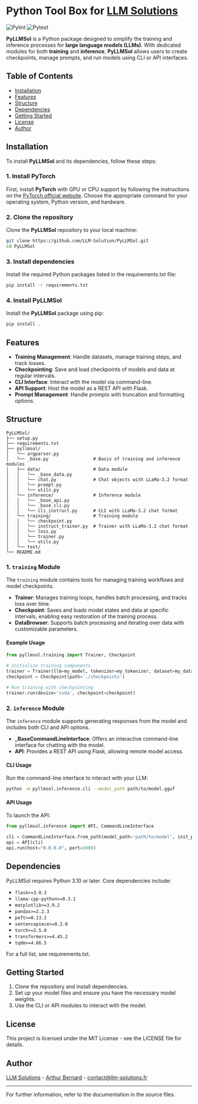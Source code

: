 # Python Tool Box for [LLM Solutions](https://llm-solutions.fr)

![Pylint](https://github.com/LLM-Solution/PyLLMSol/actions/workflows/pylint.yml/badge.svg)
![Pytest](https://github.com/LLM-Solution/PyLLMSol/actions/workflows/pytest.yml/badge.svg)

**PyLLMSol** is a Python package designed to simplify the training and inference processes for **large language models (LLMs)**. With dedicated modules for both **training** and **inference**, **PyLLMSol** allows users to create checkpoints, manage prompts, and run models using CLI or API interfaces.

## Table of Contents
- [Installation](#installation)
- [Features](#features)
- [Structure](#structure)
- [Dependencies](#dependencies)
- [Getting Started](#getting-started)
- [License](#license)
- [Author](#author)

## Installation

To install **PyLLMSol** and its dependencies, follow these steps:

### 1. Install PyTorch

First, install **PyTorch** with GPU or CPU support by following the instructions on the [PyTorch official website](https://pytorch.org/get-started/locally/). Choose the appropriate command for your operating system, Python version, and hardware.

### 2. Clone the repository

Clone the **PyLLMSol** repository to your local machine:

```bash
git clone https://github.com/LLM-Solution/PyLLMSol.git
cd PyLLMSol
```

### 3. Install dependencies

Install the required Python packages listed in the requirements.txt file:

```bash
pip install -r requirements.txt
```

### 4. Install PyLLMSol

Install the **PyLLMSol** package using pip:

```bash
pip install .
```

## Features

- **Training Management**: Handle datasets, manage training steps, and track losses.
- **Checkpointing**: Save and load checkpoints of models and data at regular intervals.
- **CLI Interface**: Interact with the model via command-line.
- **API Support**: Host the model as a REST API with Flask.
- **Prompt Management**: Handle prompts with truncation and formatting options.


## Structure

```plaintext
PyLLMSol/
├── setup.py
├── requirements.txt
├── pyllmsol/
│   └── argparser.py
│   └── _base.py                 # Basis of training and inference modules
│   ├── data/                    # Data module
│   │   └── _base_data.py
│   │   └── chat.py              # Chat objects with LLaMa-3.2 format
│   │   └── prompt.py
│   │   └── utils.py
│   └── inference/               # Inference module
│   │   └── _base_api.py
│   │   └── _base_cli.py
│   │   └── cli_instruct.py      # CLI with LLaMa-3.2 chat format
│   └── training/                # Training module
│   │   └── checkpoint.py
│   │   └── instruct_trainer.py  # Trainer with LLaMa-3.2 chat format
│   │   └── loss.py
│   │   └── trainer.py
│   │   └── utils.py
│   └── test/
└── README.md
```

### 1. `training` Module

The `training` module contains tools for managing training workflows and model checkpoints.

- **Trainer**: Manages training loops, handles batch processing, and tracks loss over time.
- **Checkpoint**: Saves and loads model states and data at specific intervals, enabling easy restoration of the training process.
- **DataBrowser**: Supports batch processing and iterating over data with customizable parameters.

#### Example Usage

```python
from pyllmsol.training import Trainer, Checkpoint

# Initialize training components
trainer = Trainer(llm=my_model, tokenizer=my_tokenizer, dataset=my_data, batch_size=16)
checkpoint = Checkpoint(path='./checkpoints')

# Run training with checkpointing
trainer.run(device='cuda', checkpoint=checkpoint)
```

### 2. `inference` Module

The `inference` module supports generating responses from the model and includes both CLI and API options.

- **_BaseCommandLineInterface**: Offers an interactive command-line interface for chatting with the model.
- **API**: Provides a REST API using Flask, allowing remote model access.

#### CLI Usage

Run the command-line interface to interact with your LLM:

```bash
python -m pyllmsol.inference.cli --model_path path/to/model.gguf
```

#### API Usage

To launch the API:

```python
from pyllmsol.inference import API, CommandLineInterface

cli = CommandLineInterface.from_path(model_path='path/to/model', init_prompt='Hello! How can I assist you?')
api = API(cli)
api.run(host="0.0.0.0", port=5000)
```

## Dependencies

PyLLMSol requires Python 3.10 or later. Core dependencies include:

- `flask>=3.0.3`
- `llama-cpp-python>=0.3.1`
- `matplotlib>=3.9.2`
- `pandas>=2.2.3`
- `peft>=0.13.2`
- `sentencepiece>=0.2.0`
- `torch>=2.5.0`
- `transformers>=4.45.2`
- `tqdm>=4.66.5`

For a full list, see requirements.txt.

## Getting Started

1. Clone the repository and install dependencies.
2. Set up your model files and ensure you have the necessary model weights.
3. Use the CLI or API modules to interact with the model.

## License

This project is licensed under the MIT License - see the LICENSE file for details.

## Author

[LLM Solutions](https://llm-solutions.fr) - [Arthur Bernard](https://www.linkedin.com/in/arthur-bernard-789955152/) - contact@llm-solutions.fr

___

For further information, refer to the documentation in the source files.

